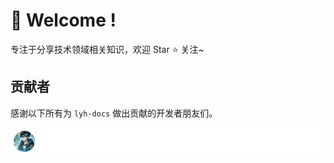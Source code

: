 # 👋 Welcome !

专注于分享技术领域相关知识，欢迎 Star ⭐ 关注~

## 贡献者

感谢以下所有为 `lyh-docs` 做出贡献的开发者朋友们。

<a href="https://github.com/lyh-docs" target="_blank"><img src="https://raw.githubusercontent.com/lyh-docs/.github/main/images/contributors.png" /></a>
